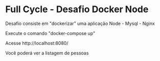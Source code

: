 # Full Cycle - Desafio Docker Node

Desafio consiste em "dockerizar" uma aplicação Node - Mysql - Nginx

Execute o comando "docker-compose up"

Acesse http://localhost:8080/

Você poderá ver a listagem de pessoas
